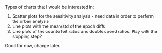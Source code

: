 Types of charts that I would be interested in:

1) Scatter plots for the sensitivity analysis - need data in order to perform the urban analysis 
2) Line plots with the mean/std of the epoch diffs
3) Line plots of the counterfeit ratios and double spend ratios. Play with the stopping step?

Good for now, change later.